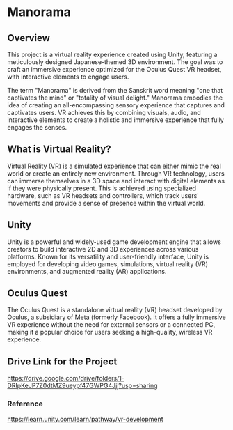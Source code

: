 # Manorama
## Overview
This project is a virtual reality experience created using Unity, featuring a meticulously designed Japanese-themed 3D environment. The goal was to craft an immersive experience optimized for the Oculus Quest VR headset, with interactive elements to engage users.

The term "Manorama" is derived from the Sanskrit word meaning "one that captivates the mind" or "totality of visual delight."  Manorama embodies the idea of creating an all-encompassing sensory experience that captures and captivates users. VR achieves this by combining visuals, audio, and interactive elements to create a holistic and immersive experience that fully engages the senses.

## What is Virtual Reality?
Virtual Reality (VR) is a simulated experience that can either mimic the real world or create an entirely new environment. Through VR technology, users can immerse themselves in a 3D space and interact with digital elements as if they were physically present. This is achieved using specialized hardware, such as VR headsets and controllers, which track users' movements and provide a sense of presence within the virtual world.

## Unity
Unity is a powerful and widely-used game development engine that allows creators to build interactive 2D and 3D experiences across various platforms. Known for its versatility and user-friendly interface, Unity is employed for developing video games, simulations, virtual reality (VR) environments, and augmented reality (AR) applications.

## Oculus Quest
The Oculus Quest is a standalone virtual reality (VR) headset developed by Oculus, a subsidiary of Meta (formerly Facebook). It offers a fully immersive VR experience without the need for external sensors or a connected PC, making it a popular choice for users seeking a high-quality, wireless VR experience.

## Drive Link for the Project
https://drive.google.com/drive/folders/1-DRIpKeJP7Z0dtMZ9ueypf47GWPG4Jjj?usp=sharing

### Reference
https://learn.unity.com/learn/pathway/vr-development
